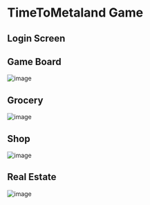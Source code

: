 # TimeToMetaland Game

## Login Screen

## Game Board
![image](https://github.com/GorkemKocc/TimeToMetaLand-Game/assets/118227992/43f439d8-ccc6-45c9-9b2c-92ae27bd1854)

## Grocery
![image](https://github.com/GorkemKocc/TimeToMetaLand-Game/assets/118227992/065e0599-ebb0-4fa2-b0cb-2e88dbf99e0d)

## Shop
![image](https://github.com/GorkemKocc/TimeToMetaLand-Game/assets/118227992/013392fb-2f2a-4e19-9b2c-c8d978ec6fd6)

## Real Estate
![image](https://github.com/GorkemKocc/TimeToMetaLand-Game/assets/118227992/a7e17cc7-6dd4-4ccb-9ce1-70a4d5835f7d)
